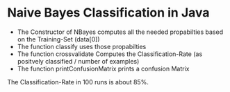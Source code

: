 # Naive Bayes Classification in Java

* The Constructor of NBayes computes all the needed propabilties based on the Training-Set (data[0])
* The function classify uses those propabilties
* The function crossvalidate Computes the Classification-Rate (as positvely classified / number of examples)
* The function printConfusionMatrix prints a confusion Matrix

The Classification-Rate in 100 runs is about 85%.
